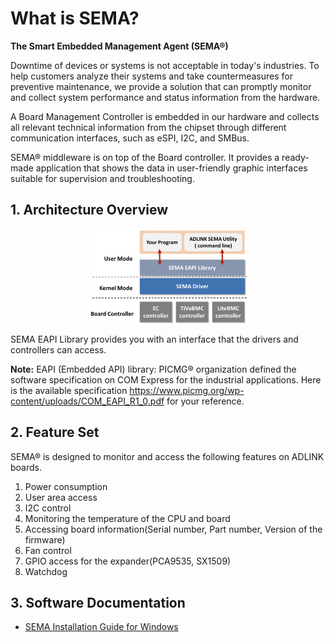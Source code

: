 

# What is SEMA?

**The Smart Embedded Management Agent (SEMA®)**

Downtime of devices or systems is not acceptable in today's industries. To help customers analyze their systems and take countermeasures for preventive maintenance, we provide a solution that can promptly monitor and collect system performance and status information from the hardware.

A Board Management Controller is embedded in our hardware and collects all relevant technical information from the chipset through different communication interfaces, such as eSPI, I2C, and SMBus.

SEMA® middleware is on top of the Board controller. It provides a ready-made application that shows the data in user-friendly graphic interfaces suitable for supervision and troubleshooting.

## 1. Architecture Overview

<p align="center">
<img src="readme.assets/picture1.png" width="50%"/>
</p>


SEMA EAPI Library provides you with an interface that the drivers and controllers can access.

**Note:** EAPI (Embedded API) library: PICMG® organization defined the software specification on COM Express for the industrial applications. Here is the available specification https://www.picmg.org/wp-content/uploads/COM_EAPI_R1_0.pdf for your reference.

## 2. Feature Set

SEMA® is designed to monitor and access the following features on ADLINK boards.

1) Power consumption
2) User area access
3) I2C control
4) Monitoring the temperature of the CPU and board
5) Accessing board information(Serial number, Part number, Version of the firmware)
6) Fan control
7) GPIO access for the expander(PCA9535, SX1509)
8) Watchdog

## 3. Software Documentation

* [SEMA Installation Guide for Windows](https://www.adlinktech.com/Products/DownloadMDownload?lang=en&pdNo=1274&MainCategory=Industrial_IoT_and_Cloud_solutions&kind=M)

   
